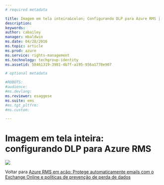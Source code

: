 ```yaml
---
# required metadata

title: Imagem em tela inteira&colon; Configurando DLP para Azure RMS | Azure RMS
description:
keywords:
author: cabailey
manager: mbaldwin
ms.date: 04/28/2016
ms.topic: article
ms.prod: azure
ms.service: rights-management
ms.technology: techgroup-identity
ms.assetid: 58461319-3981-4b7f-a195-956a1778e907

# optional metadata

#ROBOTS:
#audience:
#ms.devlang:
ms.reviewer: esaggese
ms.suite: ems
#ms.tgt_pltfrm:
#ms.custom:

---
```


# Imagem em tela inteira: configurando DLP para Azure RMS
![](./media/AzRMS_DLPExample.png)

Voltar para [Azure RMS em ação: Protege automaticamente emails com o Exchange Online e políticas de prevenção de perda de dados](http://technet.microsoft.com/library/jj585026.aspx)



<!--HONumber=Apr16_HO3-->


